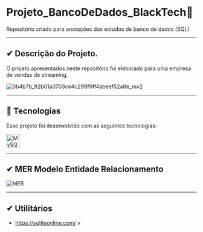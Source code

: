 # Projeto_BancoDeDados_BlackTech🚀 

Repositório criado para anotações dos estudos de banco de dados (SQL)

---

## ✔ Descrição do Projeto.

O projeto apresentados neste repositório foi eleborado para uma empresa de vendas de streaming.

![0b4b7b_92b01a0703ce4c299f9ff4abeef52a8e_mv2](https://user-images.githubusercontent.com/82888848/181658627-35e8a548-ee4a-4552-a5a9-304887992f06.jpeg)

---

## 🚀 Tecnologias

Esse projeto foi desenvolvido com as seguintes tecnologias:

<p align="left">
<a href="https://www.mysql.com/" target="_blank" rel="noreferrer"><img src="https://raw.githubusercontent.com/danielcranney/readme-generator/main/public/icons/skills/mysql-colored.svg" width="36" height="36" alt="MySQL" /></a>
</p>

---

## ✔ MER Modelo Entidade Relacionamento

![MER](https://user-images.githubusercontent.com/82888848/181864067-3e8ced36-ba58-4cbe-896c-b26d39870a6b.jpg)


---

## ✔ Utilitários

- https://sqliteonline.com/
v
